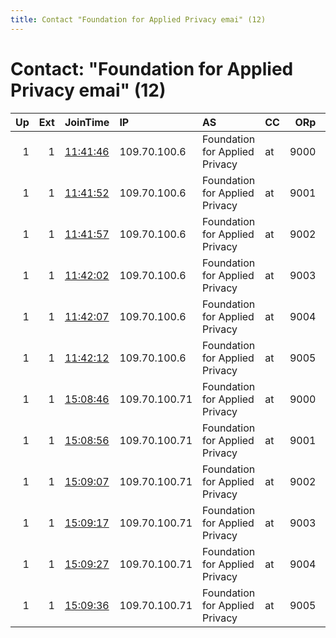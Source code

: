 ```yaml
---
title: Contact "Foundation for Applied Privacy emai" (12)
---
```


# Contact: "Foundation for Applied Privacy emai" (12)

|   Up |   Ext | JoinTime                                                                                              | IP            | AS                             | CC   |   ORp |   Dirp | OS    | Version           | Nickname   |   eFamMembers |
|-----:|------:|:------------------------------------------------------------------------------------------------------|:--------------|:-------------------------------|:-----|------:|-------:|:------|:------------------|:-----------|--------------:|
|    1 |     1 | [11:41:46](https://nusenu.github.io/OrNetStats/w/relay/03CCD8C021B75030122B48E5665A86E199EC989C.html) | 109.70.100.6  | Foundation for Applied Privacy | at   |  9000 |      0 | Linux | 0.4.8.1-alpha-dev | Unnamed    |           104 |
|    1 |     1 | [11:41:52](https://nusenu.github.io/OrNetStats/w/relay/258CEEA5F5CC6344D2DA53C4F0DB477EDE8EC754.html) | 109.70.100.6  | Foundation for Applied Privacy | at   |  9001 |      0 | Linux | 0.4.8.1-alpha-dev | Unnamed    |           104 |
|    1 |     1 | [11:41:57](https://nusenu.github.io/OrNetStats/w/relay/157D3BB79D08BC669BFF745A1E01825F6E3C87BA.html) | 109.70.100.6  | Foundation for Applied Privacy | at   |  9002 |      0 | Linux | 0.4.8.1-alpha-dev | Unnamed    |           104 |
|    1 |     1 | [11:42:02](https://nusenu.github.io/OrNetStats/w/relay/079D94BAC901D49F579FD860EB58D0CD660B22F4.html) | 109.70.100.6  | Foundation for Applied Privacy | at   |  9003 |      0 | Linux | 0.4.8.1-alpha-dev | Unnamed    |           104 |
|    1 |     1 | [11:42:07](https://nusenu.github.io/OrNetStats/w/relay/DD6AD9D7D6E857F71ED1A9AC25A7DF4BCBFDC60A.html) | 109.70.100.6  | Foundation for Applied Privacy | at   |  9004 |      0 | Linux | 0.4.8.1-alpha-dev | Unnamed    |           104 |
|    1 |     1 | [11:42:12](https://nusenu.github.io/OrNetStats/w/relay/834CED8A6DB537903B8BC933FE5BC8F74FED6C04.html) | 109.70.100.6  | Foundation for Applied Privacy | at   |  9005 |      0 | Linux | 0.4.8.1-alpha-dev | Unnamed    |           104 |
|    1 |     1 | [15:08:46](https://nusenu.github.io/OrNetStats/w/relay/A6627758BB3359D9BA312DF86373FEE0CC5FE940.html) | 109.70.100.71 | Foundation for Applied Privacy | at   |  9000 |      0 | Linux | 0.4.8.1-alpha-dev | Unnamed    |           104 |
|    1 |     1 | [15:08:56](https://nusenu.github.io/OrNetStats/w/relay/20A8BC8EE8125FE6852C85FD2438CAE1482694FA.html) | 109.70.100.71 | Foundation for Applied Privacy | at   |  9001 |      0 | Linux | 0.4.8.1-alpha-dev | Unnamed    |           104 |
|    1 |     1 | [15:09:07](https://nusenu.github.io/OrNetStats/w/relay/C7CB242A0627D6990B2ADC4D565174B753C0671A.html) | 109.70.100.71 | Foundation for Applied Privacy | at   |  9002 |      0 | Linux | 0.4.8.1-alpha-dev | Unnamed    |           104 |
|    1 |     1 | [15:09:17](https://nusenu.github.io/OrNetStats/w/relay/E2C694807E2DE6B1FD66B00F7D909F738108CAEF.html) | 109.70.100.71 | Foundation for Applied Privacy | at   |  9003 |      0 | Linux | 0.4.8.1-alpha-dev | Unnamed    |           104 |
|    1 |     1 | [15:09:27](https://nusenu.github.io/OrNetStats/w/relay/F50B284AC2DE5AF2B30409F06D4FE7E84EEEF97D.html) | 109.70.100.71 | Foundation for Applied Privacy | at   |  9004 |      0 | Linux | 0.4.8.1-alpha-dev | Unnamed    |           104 |
|    1 |     1 | [15:09:36](https://nusenu.github.io/OrNetStats/w/relay/CDB955EFA4A0DE1E57BE0D71CB440050384BD519.html) | 109.70.100.71 | Foundation for Applied Privacy | at   |  9005 |      0 | Linux | 0.4.8.1-alpha-dev | Unnamed    |           104 |
